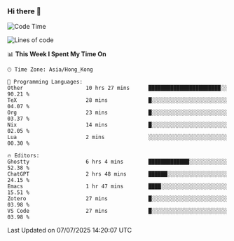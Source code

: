 ### Hi there 👋

<!--
**nicehiro/nicehiro** is a ✨ _special_ ✨ repository because its `README.md` (this file) appears on your GitHub profile.

Here are some ideas to get you started:

- 🔭 I’m currently working on ...
- 🌱 I’m currently learning ...
- 👯 I’m looking to collaborate on ...
- 🤔 I’m looking for help with ...
- 💬 Ask me about ...
- 📫 How to reach me: ...
- 😄 Pronouns: ...
- ⚡ Fun fact: ...
-->

<!--START_SECTION:waka-->
![Code Time](http://img.shields.io/badge/Code%20Time-781%20hrs%2011%20mins-blue)

![Lines of code](https://img.shields.io/badge/From%20Hello%20World%20I%27ve%20Written-1.7%20million%20lines%20of%20code-blue)

📊 **This Week I Spent My Time On** 

```text
🕑︎ Time Zone: Asia/Hong_Kong

💬 Programming Languages: 
Other                    10 hrs 27 mins      ███████████████████████░░   90.21 % 
TeX                      28 mins             █░░░░░░░░░░░░░░░░░░░░░░░░   04.07 % 
Org                      23 mins             █░░░░░░░░░░░░░░░░░░░░░░░░   03.37 % 
Nix                      14 mins             █░░░░░░░░░░░░░░░░░░░░░░░░   02.05 % 
Lua                      2 mins              ░░░░░░░░░░░░░░░░░░░░░░░░░   00.30 % 

🔥 Editors: 
Ghostty                  6 hrs 4 mins        █████████████░░░░░░░░░░░░   52.38 % 
ChatGPT                  2 hrs 48 mins       ██████░░░░░░░░░░░░░░░░░░░   24.15 % 
Emacs                    1 hr 47 mins        ████░░░░░░░░░░░░░░░░░░░░░   15.51 % 
Zotero                   27 mins             █░░░░░░░░░░░░░░░░░░░░░░░░   03.98 % 
VS Code                  27 mins             █░░░░░░░░░░░░░░░░░░░░░░░░   03.98 % 
```


 Last Updated on 07/07/2025 14:20:07 UTC
<!--END_SECTION:waka-->
